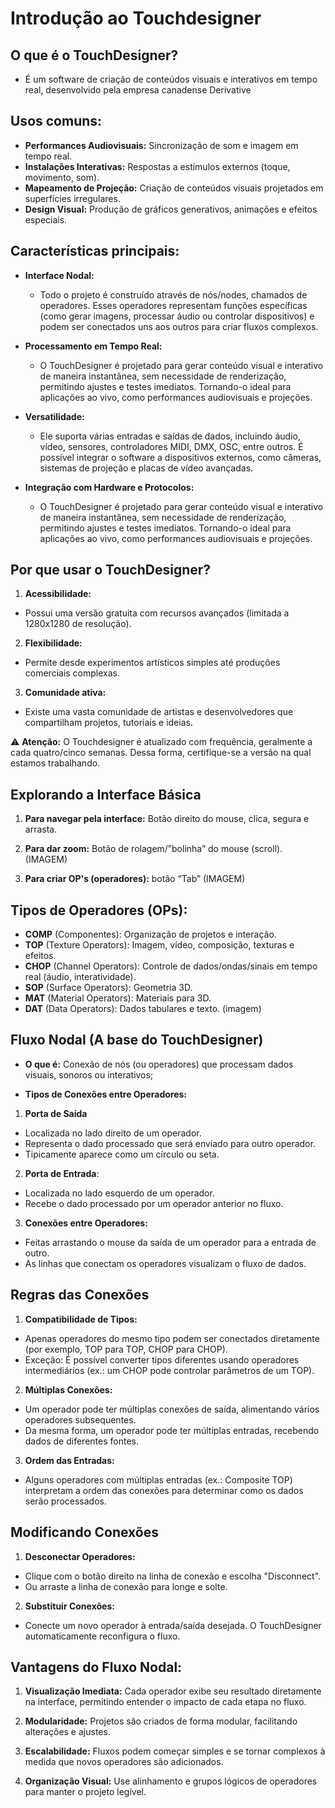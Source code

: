 # **Introdução ao Touchdesigner**
## **O que é o TouchDesigner?**
  - É um software de criação de conteúdos visuais e interativos em tempo real, desenvolvido pela empresa canadense Derivative

## Usos comuns:
- **Performances Audiovisuais:** Sincronização de som e imagem em tempo real.
- **Instalações Interativas:** Respostas a estímulos externos (toque, movimento, som).
- **Mapeamento de Projeção:** Criação de conteúdos visuais projetados em superfícies irregulares.
- **Design Visual:** Produção de gráficos generativos, animações e efeitos especiais.

## Características principais:
- **Interface Nodal:**
  - Todo o projeto é construído através de nós/nodes, chamados de operadores. Esses operadores representam funções específicas (como gerar imagens, processar áudio ou controlar dispositivos) e podem ser conectados uns aos outros para criar fluxos complexos.
    
- **Processamento em Tempo Real:**
  - O TouchDesigner é projetado para gerar conteúdo visual e interativo de maneira instantânea, sem necessidade de renderização, permitindo ajustes e testes imediatos. Tornando-o ideal para aplicações ao vivo, como performances audiovisuais e projeções.
    
- **Versatilidade:**
  - Ele suporta várias entradas e saídas de dados, incluindo áudio, vídeo, sensores, controladores MIDI, DMX, OSC, entre outros. É possível integrar o software a dispositivos externos, como câmeras, sistemas de projeção e placas de vídeo avançadas.

- **Integração com Hardware e Protocolos:**
  - O TouchDesigner é projetado para gerar conteúdo visual e interativo de maneira instantânea, sem necessidade de renderização, permitindo ajustes e testes imediatos. Tornando-o ideal para aplicações ao vivo, como performances audiovisuais e projeções.

## Por que usar o TouchDesigner?
1. **Acessibilidade:** 
  - Possui uma versão gratuita com recursos avançados (limitada a 1280x1280 de resolução).
    
2. **Flexibilidade:** 
  - Permite desde experimentos artísticos simples até produções comerciais complexas.
    
3. **Comunidade ativa:** 
  - Existe uma vasta comunidade de artistas e desenvolvedores que compartilham projetos, tutoriais e ideias.

⚠️ **Atenção:** O Touchdesigner é atualizado com frequência, geralmente a cada quatro/cinco semanas. Dessa forma, certifique-se a versão na qual estamos trabalhando.

## Explorando a Interface Básica
1. **Para navegar pela interface:** Botão direito do mouse, clica, segura e arrasta.
   
3. **Para dar zoom:** Botão de rolagem/”bolinha” do mouse (scroll).
(IMAGEM)

4. **Para criar OP's (operadores):** botão “Tab”
(IMAGEM)

## Tipos de Operadores (OPs): 
- **COMP** (Componentes): Organização de projetos e interação.
- **TOP** (Texture Operators): Imagem, vídeo, composição, texturas e efeitos.
- **CHOP** (Channel Operators): Controle de dados/ondas/sinais em tempo real (áudio, interatividade).
- **SOP** (Surface Operators): Geometria 3D.
- **MAT** (Material Operators): Materiais para 3D.
- **DAT** (Data Operators): Dados tabulares e texto.
(imagem)

## Fluxo Nodal (A base do TouchDesigner)
- **O que é:** Conexão de nós (ou operadores) que processam dados visuais, sonoros ou interativos;
  
- **Tipos de Conexões entre Operadores:** 
1. **Porta de Saída**
  - Localizada no lado direito de um operador.
  - Representa o dado processado que será enviado para outro operador.
  - Tipicamente aparece como um círculo ou seta.
    
2. **Porta de Entrada**:
  - Localizada no lado esquerdo de um operador.
  - Recebe o dado processado por um operador anterior no fluxo.
    
3. **Conexões entre Operadores:**
  - Feitas arrastando o mouse da saída de um operador para a entrada de outro.
  - As linhas que conectam os operadores visualizam o fluxo de dados.

## Regras das Conexões
1. **Compatibilidade de Tipos:**
  - Apenas operadores do mesmo tipo podem ser conectados diretamente (por exemplo, TOP para TOP, CHOP para CHOP).
  - Exceção: É possível converter tipos diferentes usando operadores intermediários (ex.: um CHOP pode controlar parâmetros de um TOP).
    
2. **Múltiplas Conexões:**
  - Um operador pode ter múltiplas conexões de saída, alimentando vários operadores subsequentes.
  - Da mesma forma, um operador pode ter múltiplas entradas, recebendo dados de diferentes fontes.
    
3. **Ordem das Entradas:**
  - Alguns operadores com múltiplas entradas (ex.: Composite TOP) interpretam a ordem das conexões para determinar como os dados serão processados.

## Modificando Conexões
1. **Desconectar Operadores:**
  - Clique com o botão direito na linha de conexão e escolha "Disconnect".
  - Ou arraste a linha de conexão para longe e solte.

2. **Substituir Conexões:**
  - Conecte um novo operador à entrada/saída desejada. O TouchDesigner automaticamente reconfigura o fluxo.

## Vantagens do Fluxo Nodal:
1. **Visualização Imediata:** Cada operador exibe seu resultado diretamente na interface, permitindo entender o impacto de cada etapa no fluxo.
 
2. **Modularidade:** Projetos são criados de forma modular, facilitando alterações e ajustes.
  
3. **Escalabilidade:** Fluxos podem começar simples e se tornar complexos à medida que novos operadores são adicionados.
   
4. **Organização Visual:** Use alinhamento e grupos lógicos de operadores para manter o projeto legível.



 




